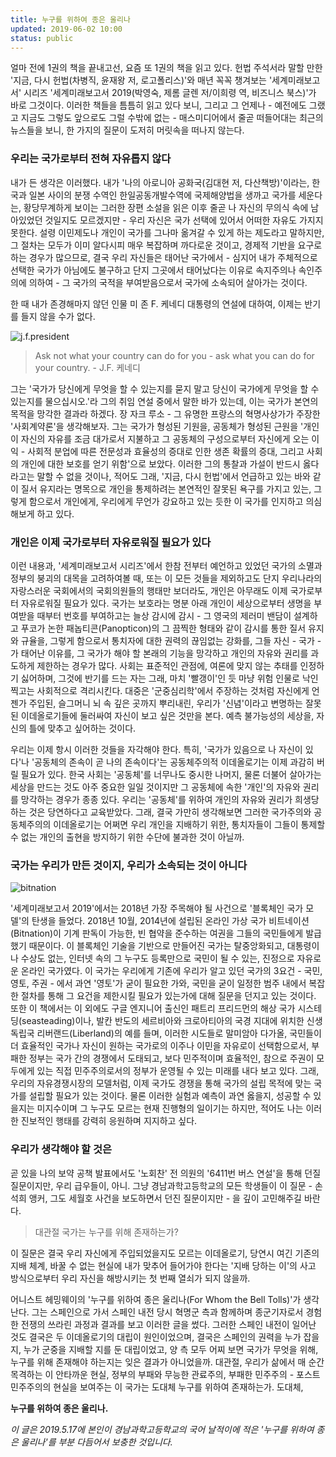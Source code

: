 ```yaml
---
title: 누구를 위하여 종은 울리나
updated: 2019-06-02 10:00
status: public
---
```


 얼마 전에 1권의 책을 끝내고선, 요즘 또 1권의 책을 읽고 있다. 헌법 주석서라 말할 만한 '지금, 다시 헌법(차병직, 윤재왕 저, 로고폴리스)'와 매년 꼭꼭 챙겨보는 '세계미래보고서' 시리즈 '세계미래보고서 2019(박영숙, 제롬 글렌 저/이희령 역, 비즈니스 북스)'가 바로 그것이다. 이러한 책들을 틈틈히 읽고 있다 보니, 그리고 그 언제나 - 예전에도 그랬고 지금도 그렇도 앞으로도 그럴 수밖에 없는 - 매스미디어에서 줄곧 떠들어대는 최근의 뉴스들을 보니, 한 가지의 질문이 도저히 머릿속을 떠나지 않는다.
 
### 우리는 국가로부터 전혀 자유롭지 않다
내가 든 생각은 이러했다. 내가 '나의 아로니아 공화국(김대현 저, 다산책방)'이라는, 한국과 일본 사이의 분쟁 수역인 한일공동개발수역에 국제해양법을 생까고 국가를 세운다는, 황당무계하게 보이는 그러한 장편 소설을 읽은 이후 줄곧 나 자신의 무의식 속에 남아있었던 것일지도 모르겠지만 - 우리 자신은 국가 선택에 있어서 어떠한 자유도 가지지 못한다. 설령 이민제도나 개인이 국가를 그나마 옮겨갈 수 있게 하는 제도라고 말하지만, 그 절차는 모두가 이미 알다시피 매우 복잡하며 까다로운 것이고, 경제적 기반을 요구로 하는 경우가 많으므로, 결국 우리 자신들은 태어난 국가에서 - 심지어 내가 주체적으로 선택한 국가가 아님에도 불구하고 단지 그곳에서 태어났다는 이유로 속지주의나 속인주의에 의하여 - 그 국가의 국적을 부여받음으로서 국가에 소속되어 살아가는 것이다.

 한 때 내가 존경해마지 않던 인물 미 존 F. 케네디 대통령의 연설에 대하여, 이제는 반기를 들지 않을 수가 없다. 
 
 ![j.f.president](http://cfs9.blog.daum.net/upload_control/download.blog?fhandle=MEU0aENAZnM5LmJsb2cuZGF1bS5uZXQ6L0lNQUdFLzAvNzUuanBnLnRodW1i&filename=75.jpg")
 > Ask not what your country can do for you - ask what you can do for your country. - J.F. 케네디
 
 그는 '국가가 당신에게 무엇을 할 수 있는지를 묻지 말고 당신이 국가에게 무엇을 할 수 있는지를 물으십시오.'라 그의 취임 연설 중에서 말한 바가 있는데, 이는 국가가 본연의 목적을 망각한 결과라 하겠다. 장 자크 루소 - 그 유명한 프랑스의 혁명사상가가 주장한 '사회계약론'을 생각해보자. 그는 국가가 형성된 기원을, 공동체가 형성된 근원을 '개인이 자신의 자유를 조금 대가로서 지불하고 그 공동체의 구성으로부터 자신에게 오는 이익 - 사회적 분업에 따른 전문성과 효율성의 증대로 인한 생존 확률의 증대, 그리고 사회의 개인에 대한 보호를 얻기 위함'으로 보았다. 이러한 그의 통찰과 가설이 반드시 옳다라고는 말할 수 없을 것이나, 적어도 그래, '지금, 다시 헌법'에서 언급하고 있는 바와 같이 질서 유지라는 명목으로 개인을 통제하려는 본연적인 잘못된 욕구를 가지고 있는, 그렇게 함으로서 개인에게, 우리에게 무언가 강요하고 있는 듯한 이 국가를 인지하고 의심해보게 하고 있다.
 
### 개인은 이제 국가로부터 자유로워질 필요가 있다
 이런 내용과, '세계미래보고서 시리즈'에서 한참 전부터 예언하고 있었던 국가의 소멸과 정부의 붕괴의 대목을 고려하여볼 때, 또는 이 모든 것들을 제외하고도 단지 우리나라의 자랑스러운 국회에서의 국회의원들의 행태만 보더라도, 개인은 아무래도 이제 국가로부터 자유로워질 필요가 있다. 국가는 보호라는 명분 아래 개인이 세상으로부터 생명을 부여받을 때부터 번호를 부여하고는 늘상 감시에 감시 - 그 영국의 제러미 밴담이 설계하고 푸코가 논한 패놉티콘(Panopticon)의 그 끔찍한 형태와 같이 감시를 통한 질서 유지와 규율을, 그렇게 함으로서 통치자에 대한 권력의 끊임없는 강화를, 그들 자신 - 국가 - 가 태어난 이유를, 그 국가가 해야 할 본래의 기능을 망각하고 개인의 자유와 권리를 과도하게 제한하는 경우가 많다. 사회는 표준적인 관점에, 여론에 맞지 않는 추태를 인정하기 싫어하며, 그것에 반기를 드는 자는 그래, 마치 '빨갱이'인 듯 마냥 위험 인물로 낙인 찍고는 사회적으로 격리시킨다. 대중은 '군중심리학'에서 주장하는 것처럼 자신에게 언젠가 주입된, 슬그머니 뇌 속 깊은 곳까지 뿌리내린, 우리가 '신념'이라고 변명하는 잘못된 이데올로기들에 둘러싸여 자신이 보고 싶은 것만을 본다. 예측 불가능성의 세상을, 자신의 틀에 맞추고 싶어하는 것이다.

 우리는 이제 항시 이러한 것들을 자각해야 한다. 특히, '국가가 있음으로 나 자신이 있다'나 '공동체의 존속이 곧 나의 존속이다'는 공동체주의적 이데올로기는 이제 과감히 버릴 필요가 있다. 한국 사회는 '공동체'를 너무나도 중시한 나머지, 물론 더불어 살아가는 세상을 만드는 것도 아주 중요한 일일 것이지만 그 공동체에 속한 '개인'의 자유와 권리를 망각하는 경우가 종종 있다. 우리는 '공동체'를 위하여 개인의 자유와 권리가 희생당하는 것은 당연하다고 교육받았다. 그래, 결국 가만히 생각해보면 그러한 국가주의와 공동체주의의 이데올로기는 어쩌면 우리 개인을 지배하기 위한, 통치자들이 그들이 통제할 수 없는 개인의 출현을 방지하기 위한 수단에 불과한 것이 아닐까.
 
### 국가는 우리가 만든 것이지, 우리가 소속되는 것이 아니다

![bitnation](https://blog.bitnation.co/wp-content/uploads/bitnation-banner-earth1.jpg)

 '세계미래보고서 2019'에서는 2018년 가장 주목해야 될 사건으로 '블록체인 국가 모델'의 탄생을 들었다. 2018년 10월, 2014년에 설립된 온라인 가상 국가 비트네이션(Bitnation)이 기계 판독이 가능한, 빈 협약을 준수하는 여권을 그들의 국민들에게 발급했기 때문이다. 이 블록체인 기술을 기반으로 만들어진 국가는 탈중앙화되고, 대통령이나 수상도 없는, 인터넷 속의 그 누구도 등록만으로 국민이 될 수 있는, 진정으로 자유로운 온라인 국가였다. 이 국가는 우리에게 기존에 우리가 알고 있던 국가의 3요건 - 국민, 영토, 주권 - 에서 과연 '영토'가 굳이 필요한 가와, 국민을 굳이 일정한 범주 내에서 복잡한 절차를 통해 그 요건을 제한시킬 필요가 있는가에 대해 질문을 던지고 있는 것이다. 또한 이 책에서는 이 외에도 구글 엔지니어 출신인 패트리 프리드먼의 해상 국가 시스테딩(seasteading)이나, 발칸 반도의 세르비아와 크로아티아의 국경 지대에 위치한 신생 독립국 리버랜드(Liberland)의 예를 들며, 이러한 시도들로 말미암아 다가올, 국민들이 더 효율적인 국가나 자신이 원하는 국가로의 이주나 이민을 자유로이 선택함으로서, 부패한 정부는 국가 간의 경쟁에서 도태되고, 보다 민주적이며 효율적인, 참으로 주권이 모두에게 있는 직접 민주주의로서의 정부가 운영될 수 있는 미래를 내다 보고 있다. 그래, 우리의 자유경쟁시장의 모델처럼, 이제 국가도 경쟁을 통해 국가의 설립 목적에 맞는 국가를 설립할 필요가 있는 것이다. 물론 이러한 실험과 예측이 과연 옳을지, 성공할 수 있을지는 미지수이며 그 누구도 모르는 현재 진행형의 일이기는 하지만, 적어도 나는 이러한 진보적인 행태를 강력히 응원하며 지지하고 싶다.
 
### 우리가 생각해야 할 것은
 곧 있을 나의 보약 공책 발표에서도 '노회찬' 전 의원의 '6411번 버스 연설'을 통해 던질 질문이지만, 우리 급우들이, 아니. 그냥 경남과학고등학교의 모든 학생들이 이 질문 - 손석희 앵커, 그도 세월호 사건을 보도하면서 던진 질문이지만 - 을 깊이 고민해주길 바란다.

> 대관절 국가는 누구를 위해 존재하는가?

이 질문은 결국 우리 자신에게 주입되었을지도 모르는 이데올로기, 당연시 여긴 기존의 지배 체계, 바꿀 수 없는 현실에 내가 맞추어 들어가야 한다는 '지배 당하는 이'의 사고 방식으로부터 우리 자신을 해방시키는 첫 번째 열쇠가 되지 않을까.

 어니스트 헤밍웨이의 '누구를 위하여 종은 울리나(For Whom the Bell Tolls)'가 생각난다. 그는 스페인으로 가서 스페인 내전 당시 혁명군 측과 함께하며 종군기자로서 경험한 전쟁의 쓰라린 과정과 결과를 보고 이러한 글을 썼다. 그러한 스페인 내전이 일어난 것도 결국은 두 이데올로기의 대립이 원인이었으며, 결국은 스페인의 권력을 누가 잡을지, 누가 군중을 지배할 지를 둔 대립이었고, 양 측 모두 어찌 보면 국가가 무엇을 위해, 누구를 위해 존재해야 하는지는 잊은 결과가 아니었을까. 대관절, 우리가 삶에서 매 순간 목격하는 이 안타까운 현실, 정부의 부패와 무능한 관료주의, 부패한 민주주의 - 포스트 민주주의의 현실을 보여주는 이 국가는 도대체 누구를 위하여 존재하는가. 도대체,

**누구를 위하여 종은 울리나.**


_이 글은 2019.5.17에 본인이 경남과학고등학교의 국어 날적이에 적은 '누구를 위하여 종은 울리나'를 부분 다듬어서 보충한 것입니다._
